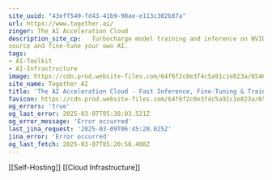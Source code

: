 ```yaml
---
site_uuid: "43eff549-fd43-41b9-98ae-e113c302b87a"
url: https://www.together.ai/
zinger: The AI Acceleration Cloud
description_site_cp:   Turbocharge model training and inference on NVIDIA GPUs. Build with open
source and fine-tune your own AI.
tags:
- AI-Toolkit
- AI-Infrastructure
image: https://cdn.prod.website-files.com/64f6f2c0e3f4c5a91c1e823a/654692b86325351d86c33550_og-hp.jpg
site_name: Together AI
title: 'The AI Acceleration Cloud - Fast Inference, Fine-Tuning & Training'
favicon: https://cdn.prod.website-files.com/64f6f2c0e3f4c5a91c1e823a/654693d569494912cfc0c0d4_favicon.svg
og_errors: 'true'
og_last_error: 2025-03-07T05:38:03.521Z
og_error_message: 'Error occurred'
last_jina_request: '2025-03-09T06:45:20.025Z'
jina_error: 'Error occurred'
og_last_fetch: 2025-03-07T05:20:56.408Z
---
```

[[Self-Hosting]] [[Cloud Infrastructure]]

